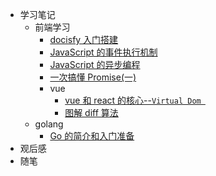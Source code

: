 - 学习笔记
  - 前端学习
    - [docisfy 入门搭建](/learning/frontEnd/docisfy/docisfy.md)
    - [JavaScript 的事件执行机制](/learning/frontEnd/javascript/eventLoop.md)
    - [JavaScript 的异步编程](/learning/frontEnd/javascript/asynchronous.md)
    - [一次搞懂 Promise(一)](/learning/frontEnd/javascript/promise.md)
    - vue
      - [vue 和 react 的核心--`Virtual Dom `](/learning/frontEnd/vue/virtualDom.md)
      - [图解 diff 算法](/learning/frontEnd/vue/diff.md)
  - golang
    - [Go 的简介和入门准备](/learning/go/01.md)
- 观后感
- 随笔
